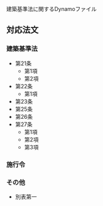 建築基準法に関するDynamoファイル

## 対応法文

### 建築基準法

+ 第21条
  + 第1項
  + 第2項
+ 第22条
  + 第1項
+ 第23条
+ 第25条
+ 第26条
+ 第27条
  + 第1項
  + 第2項
  + 第3項

### 施行令

### その他

+ 別表第一 